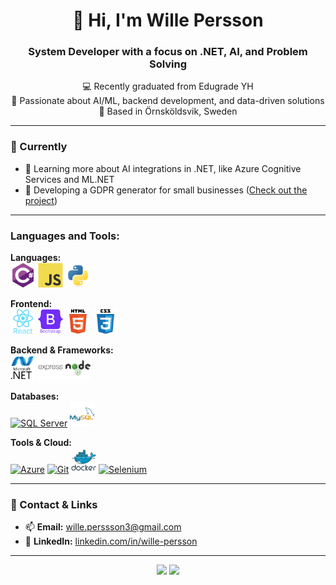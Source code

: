 <h1 align="center">👋 Hi, I'm Wille Persson</h1>
<h3 align="center">System Developer with a focus on .NET, AI, and Problem Solving</h3>

<p align="center">
💻 Recently graduated from Edugrade YH<br/>
🧠 Passionate about AI/ML, backend development, and data-driven solutions<br/>
📍 Based in Örnsköldsvik, Sweden
</p>

---

### 🔧 Currently
- 🌱 Learning more about AI integrations in .NET, like Azure Cognitive Services and ML.NET  
- 🔭 Developing a GDPR generator for small businesses ([Check out the project](https://github.com/WillePersson/GDPRComplianceTracker))

---

<h3 align="left">Languages and Tools:</h3>

<!-- Programming Languages -->
<p align="left">
  <strong>Languages:</strong><br>
  <a href="https://www.w3schools.com/cs/" target="_blank"><img src="https://raw.githubusercontent.com/devicons/devicon/master/icons/csharp/csharp-original.svg" alt="C#" width="40" height="40"/></a>
  <a href="https://developer.mozilla.org/en-US/docs/Web/JavaScript" target="_blank"><img src="https://raw.githubusercontent.com/devicons/devicon/master/icons/javascript/javascript-original.svg" alt="JavaScript" width="40" height="40"/></a>
  <a href="https://www.python.org" target="_blank"><img src="https://raw.githubusercontent.com/devicons/devicon/master/icons/python/python-original.svg" alt="Python" width="40" height="40"/></a>
</p>

<!-- Frontend -->
<p align="left">
  <strong>Frontend:</strong><br>
  <a href="https://reactjs.org/" target="_blank"><img src="https://raw.githubusercontent.com/devicons/devicon/master/icons/react/react-original-wordmark.svg" alt="React" width="40" height="40"/></a>
  <a href="https://getbootstrap.com" target="_blank"><img src="https://raw.githubusercontent.com/devicons/devicon/master/icons/bootstrap/bootstrap-plain-wordmark.svg" alt="Bootstrap" width="40" height="40"/></a>
  <a href="https://www.w3.org/html/" target="_blank"><img src="https://raw.githubusercontent.com/devicons/devicon/master/icons/html5/html5-original-wordmark.svg" alt="HTML5" width="40" height="40"/></a>
  <a href="https://www.w3schools.com/css/" target="_blank"><img src="https://raw.githubusercontent.com/devicons/devicon/master/icons/css3/css3-original-wordmark.svg" alt="CSS3" width="40" height="40"/></a>
</p>

<!-- Backend & Frameworks -->
<p align="left">
  <strong>Backend & Frameworks:</strong><br>
  <a href="https://dotnet.microsoft.com/" target="_blank"><img src="https://raw.githubusercontent.com/devicons/devicon/master/icons/dot-net/dot-net-original-wordmark.svg" alt=".NET" width="40" height="40"/></a>
  <a href="https://expressjs.com" target="_blank"><img src="https://raw.githubusercontent.com/devicons/devicon/master/icons/express/express-original-wordmark.svg" alt="Express" width="40" height="40"/></a>
  <a href="https://nodejs.org" target="_blank"><img src="https://raw.githubusercontent.com/devicons/devicon/master/icons/nodejs/nodejs-original-wordmark.svg" alt="Node.js" width="40" height="40"/></a>
</p>

<!-- Databases -->
<p align="left">
  <strong>Databases:</strong><br>
  <a href="https://www.microsoft.com/en-us/sql-server" target="_blank"><img src="https://www.svgrepo.com/show/303229/microsoft-sql-server-logo.svg" alt="SQL Server" width="40" height="40"/></a>
  <a href="https://www.mysql.com/" target="_blank"><img src="https://raw.githubusercontent.com/devicons/devicon/master/icons/mysql/mysql-original-wordmark.svg" alt="MySQL" width="40" height="40"/></a>
</p>

<!-- Tools -->
<p align="left">
  <strong>Tools & Cloud:</strong><br>
  <a href="https://azure.microsoft.com/en-in/" target="_blank"><img src="https://www.vectorlogo.zone/logos/microsoft_azure/microsoft_azure-icon.svg" alt="Azure" width="40" height="40"/></a>
  <a href="https://git-scm.com/" target="_blank"><img src="https://www.vectorlogo.zone/logos/git-scm/git-scm-icon.svg" alt="Git" width="40" height="40"/></a>
  <a href="https://www.docker.com/" target="_blank"><img src="https://raw.githubusercontent.com/devicons/devicon/master/icons/docker/docker-original-wordmark.svg" alt="Docker" width="40" height="40"/></a>
  <a href="https://www.selenium.dev" target="_blank"><img src="https://raw.githubusercontent.com/detain/svg-logos/780f25886640cef088af994181646db2f6b1a3f8/svg/selenium-logo.svg" alt="Selenium" width="40" height="40"/></a>
</p>

---

### 🔗 Contact & Links
- 📫 **Email:** [wille.perssson3@gmail.com](mailto:wille.perssson3@gmail.com)  
- 💼 **LinkedIn:** [linkedin.com/in/wille-persson](https://linkedin.com/in/wille-persson)  

---

<p align="center">
  <img src="https://github-readme-stats.vercel.app/api?username=willepersson&show_icons=true&theme=tokyonight" />
  <img src="https://github-readme-streak-stats.herokuapp.com/?user=willepersson&theme=tokyonight" />
</p>
